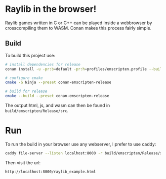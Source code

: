 # Raylib in the browser!

Raylib games written in C or C++ can be played inside a webbrowser by crosscompiling them to WASM.
Conan makes this process fairly simple.
## Build

To build this project use:

```bash
# install dependencies for release
conan install -u -pr:b=default -pr:h=profiles/emscripten.profile --build=missing  --settings=build_type=Release .

# configure cmake
cmake -G Ninja --preset conan-emscripten-release

# build for release
cmake --build --preset conan-emscripten-release
```

The output html, js, and wasm can then be found in `build/emscripten/Release/src`.

# Run

To run the build in your browser use any webserver, I prefer to use caddy:

```bash
caddy file-server --listen localhost:8000 -r build/emscripten/Release/src
```

Then visit the url:

```
http://localhost:8000/raylib_example.html
```
